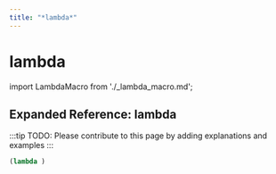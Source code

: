 ```yaml
---
title: "*lambda*"
---
```


# lambda

import LambdaMacro from './_lambda_macro.md';

<LambdaMacro />

## Expanded Reference: lambda

:::tip
TODO: Please contribute to this page by adding explanations and examples
:::

```lisp
(lambda )
```
